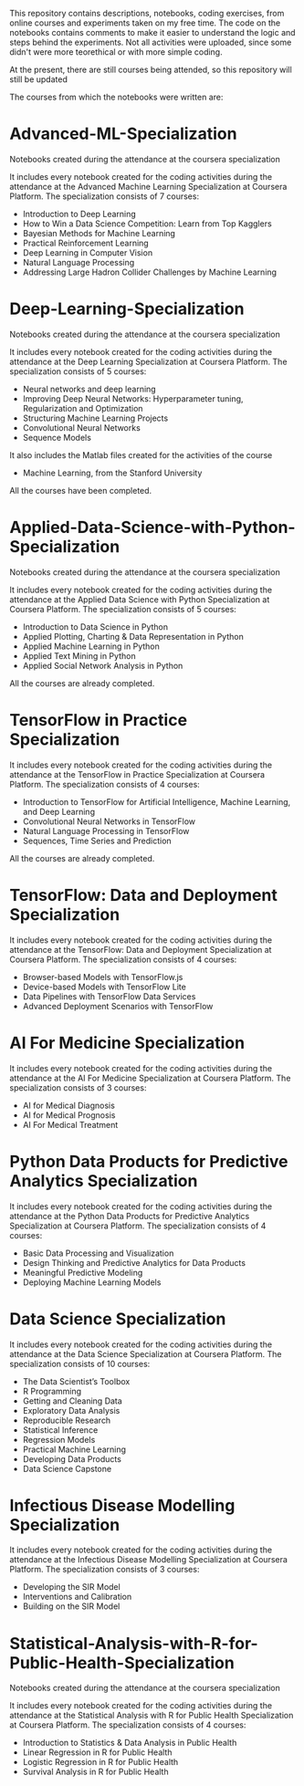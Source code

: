 This repository contains descriptions, notebooks, coding exercises, from online courses and experiments taken on my free time. The code on the notebooks contains comments to make it easier to understand the logic and steps behind the experiments. Not all activities were uploaded, since some didn't were more teorethical or with more simple coding. 

At the present, there are still courses being attended, so this repository will still be updated

The courses from which the notebooks were written are:

# Advanced-ML-Specialization
Notebooks created during the attendance at the coursera specialization 

It includes every notebook created for the coding activities during the attendance at the Advanced Machine Learning 
Specialization at Coursera Platform. The specialization consists of 7 courses:
- Introduction to Deep Learning
- How to Win a Data Science Competition: Learn from Top Kagglers
- Bayesian Methods for Machine Learning
- Practical Reinforcement Learning
- Deep Learning in Computer Vision
- Natural Language Processing
- Addressing Large Hadron Collider Challenges by Machine Learning

# Deep-Learning-Specialization
Notebooks created during the attendance at the coursera specialization

It includes every notebook created for the coding activities during the attendance at the Deep Learning Specialization at Coursera Platform. The specialization consists of 5 courses:

- Neural networks and deep learning
- Improving Deep Neural Networks: Hyperparameter tuning, Regularization and Optimization
- Structuring Machine Learning Projects
- Convolutional Neural Networks
- Sequence Models

It also includes the Matlab files created for the activities of the course
- Machine Learning, from the Stanford University

All the courses have been completed.

# Applied-Data-Science-with-Python-Specialization
Notebooks created during the attendance at the coursera specialization

It includes every notebook created for the coding activities during the attendance at the Applied Data Science with Python Specialization at Coursera Platform. The specialization consists of 5 courses:

- Introduction to Data Science in Python
- Applied Plotting, Charting & Data Representation in Python
- Applied Machine Learning in Python
- Applied Text Mining in Python
- Applied Social Network Analysis in Python

All the courses are already completed.

# TensorFlow in Practice Specialization

It includes every notebook created for the coding activities during the attendance at the TensorFlow in Practice Specialization at Coursera Platform. The specialization consists of 4 courses:
- Introduction to TensorFlow for Artificial Intelligence, Machine Learning, and Deep Learning
- Convolutional Neural Networks in TensorFlow
- Natural Language Processing in TensorFlow
- Sequences, Time Series and Prediction

All the courses are already completed.

# TensorFlow: Data and Deployment Specialization

It includes every notebook created for the coding activities during the attendance at the TensorFlow: Data and Deployment Specialization at Coursera Platform. The specialization consists of 4 courses:
- Browser-based Models with TensorFlow.js
- Device-based Models with TensorFlow Lite
- Data Pipelines with TensorFlow Data Services
- Advanced Deployment Scenarios with TensorFlow

# AI For Medicine Specialization

It includes every notebook created for the coding activities during the attendance at the AI For Medicine Specialization at Coursera Platform. The specialization consists of 3 courses:
- AI for Medical Diagnosis
- AI for Medical Prognosis
- AI For Medical Treatment

# Python Data Products for Predictive Analytics Specialization

It includes every notebook created for the coding activities during the attendance at the Python Data Products for Predictive Analytics Specialization at Coursera Platform. The specialization consists of 4 courses:
- Basic Data Processing and Visualization
- Design Thinking and Predictive Analytics for Data Products
- Meaningful Predictive Modeling
- Deploying Machine Learning Models

# Data Science Specialization

It includes every notebook created for the coding activities during the attendance at the Data Science Specialization at Coursera Platform. The specialization consists of 10 courses:
- The Data Scientist’s Toolbox
- R Programming
- Getting and Cleaning Data
- Exploratory Data Analysis
- Reproducible Research
- Statistical Inference
- Regression Models
- Practical Machine Learning
- Developing Data Products
- Data Science Capstone

# Infectious Disease Modelling Specialization

It includes every notebook created for the coding activities during the attendance at the Infectious Disease Modelling Specialization at Coursera Platform. The specialization consists of 3 courses:
- Developing the SIR Model
- Interventions and Calibration
- Building on the SIR Model

# Statistical-Analysis-with-R-for-Public-Health-Specialization
Notebooks created during the attendance at the coursera specialization

It includes every notebook created for the coding activities during the attendance at the Statistical Analysis with R for Public Health Specialization at Coursera Platform. The specialization consists of 4 courses:

- Introduction to Statistics & Data Analysis in Public Health
- Linear Regression in R for Public Health
- Logistic Regression in R for Public Health
- Survival Analysis in R for Public Health
